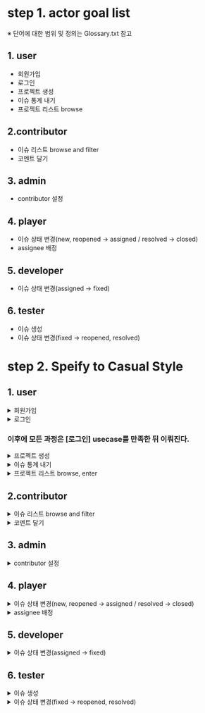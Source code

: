 # step 1. actor goal list
※ 단어에 대한 범위 및 정의는 Glossary.txt 참고
## 1. user
* 회원가입
* 로그인
* 프로젝트 생성
* 이슈 통계 내기
* 프로젝트 리스트 browse

## 2.contributor
* 이슈 리스트 browse and filter
* 코멘트 달기
  
## 3. admin
* contributor 설정
  
## 4. player
* 이슈 상태 변경(new, reopened -> assigned / resolved -> closed)
* assignee 배정
  
## 5. developer
* 이슈 상태 변경(assigned -> fixed)
  
## 6. tester
* 이슈 생성
* 이슈 상태 변경(fixed -> reopened, resolved)

# step 2. Speify to Casual Style
## 1. user
<details>
<summary>회원가입</summary>
  <ul>
    <li>Main Scenario</li>
    <p>
      1. 유저가 회원가입을 클릭하면 회원가입하는 장면으로 넘어간다. <br>
      2. 유저는 회원 가입 창에서 아이디랑 비밀번호를 입력한다. <br>
      3. 유저가 회원가입 완료 버튼을 누르면, 회원 가입이 된다. <br>
      (4. 가능하면 완료된 후, 로그인 창으로 다시 넘어간다) 
    </p>
    <li>Alternate Scenarios</li>
    <p>
      1-1. 회원 가입 장면으로 전환되지 않은 경우, 유저는 다시 회원가입을 클릭한다. <br>
      3-1. 유저가 입력한 정보가 검증에 실패할 경우, 재입력을 받는다. <br>
     (4-1) 회원가입이 끝나고 로그인 화면으로 넘어가지 않을 경우, 홈버튼을 따로 마련해 초기 화면으로 넘어갈 수 있도록 한다.
    </p>
    <li>Test</li>
      <p> 1) Boss Test </p>
      <p>
      boss test 해보기
      </p>
      <p> 2) EBP Test </p>
      <p>
      EBP test 해보기
      </p>
      <p> 3) Size Test </p>
      <p>
      Size test 해보기
      </p>
  </ul>
</details>

<details>
<summary>로그인</summary>
  <ul>
    <li>Main Scenario</li>
    <p>
      1. 사용자는 계정 정보를 입력한다. <br>
      2. 로그인 버튼을 누르면 다음 화면으로 변경된다.
    </p>
    <li>Alternate Scenarios</li>
    <p>
      2-1. 입력 정보가 검증에 실패할 경우, 로그인 실패를 알려준다.
    </p>
    <li>Test</li>
      <p> 1) Boss Test </p>
      <p>
      boss test 해보기
      </p>
      <p> 2) EBP Test </p>
      <p>
      EBP test 해보기
      </p>
      <p> 3) Size Test </p>
      <p>
      Size test 해보기
      </p>
  </ul>
</details>

### 이후에 모든 과정은 [로그인] usecase를 만족한 뒤 이뤄진다. ###

<details>
<summary>프로젝트 생성</summary>
<ul>
    <li>Main Scenario</li>
    <p>
      1. 유저는 프로젝트 생성을 클릭한다. <br>
      2. 팝업 창에(변경 가능) 프로젝트 정보들을 입력한다. <br>
      3. 유저는 모든 정보 입력을 완료하면, 프로젝트 생성 완료를 눌러 새 프로젝트를 만든다. 
    </p>
    <li>Alternate Scenarios</li>
    <p>
      3-1. 필수 정보들을 입력하지 않으면, 프로젝트 생성 완료가 되지 않는다.
    </p>
    <li>Test</li>
      <p> 1) Boss Test </p>
      <p>
      boss test 해보기
      </p>
      <p> 2) EBP Test </p>
      <p>
      EBP test 해보기
      </p>
      <p> 3) Size Test </p>
      <p>
      Size test 해보기
      </p>
  </ul>
</details>

<details>
<summary>이슈 통계 내기</summary>
<ul>
    <li>Main Scenario-1</li>
    <p>
      1. 유저가 유저 상세 정보를 누른다 <br>
      2. 통계 리스트에서, 원하는 통계를 누른다 <br>
      3. 화면의 빈 공간에서 디폴트 값이 들어간 매개변수 설정 칸과 디폴트로 그려진 그래프가 나타난다. <br>
      4. 사용자는 매개변수 입력 칸에 새로운 값을 설정하여, 원하는 통계 정보를 볼 수 있다. 
    </p>
    <li>Alternate Scenarios-1</li>
    <p>
      2-1. 통계 리스트가 비어있는 경우 새로고침을 통해 다시 로딩한다. <br>
      4-1. 사용자가 매개변수 입력 칸을 비워두거나, 선택하지 않는 경우 디폴트 매개변수 값이 들어간다. 
    </p>
    <li>Main Scenario-2</li>
    <p>
      1. 유저가 통계를 보고자 하는 프로젝트를 클릭한다. <br>
      2. 유저는 프로젝트 내에서, 통계 확인 버튼을 누른다. <br>
      3. 새로 나타난 화면에는 통계 리스트가 존재하고, 통계 리스트 중 보고자 하는 통계를 누른다. <br>
      4. 화면의 빈 공간에서 디폴트 값이 들어간 매개변수 설정 칸과 디폴트로 그려진 그래프가 나타난다. <br>
      5. 사용자는 매개변수 입력 칸에 새로운 값을 설정하여, 원하는 통계 정보를 볼 수 있다. 
    </p>
    <li>Alternate Scenarios-2</li>

    <p>
      3-1. 통계 리스트가 비어있는 경우 새로고침을 통해 다시 로딩한다. <br>
      5-1. 사용자가 매개변수 입력 칸을 비워두거나, 선택하지 않는 경우 디폴트 매개변수 값이 들어간다. 
    </p>
    <li>Test</li>
      <p> 1) Boss Test </p>
      <p>
      boss test 해보기
      </p>
      <p> 2) EBP Test </p>
      <p>
      EBP test 해보기
      </p>
      <p> 3) Size Test </p>
      <p>
      Size test 해보기
      </p>
  </ul>
</details>

<details>
<summary>프로젝트 리스트 browse, enter</summary>
<ul>
    <li>Main Scenario</li>
    <p>
      1. 로그인한 유저는 자신이 contributor로 해당한 모든 프로젝트의 리스트를 볼 수 있다. <br>
      2. 프로젝트를 클릭하면, 해당 프로젝트로 화면이 바뀐다.
    </p>
    <li>Alternate Scenarios</li>
    <p>
     2-1. 해당 프로젝트로 이동이 되지 않는 경우, 다시 한번 프로젝트를 클릭한다.
    </p>
    <li>Test</li>
      <p> 1) Boss Test </p>
      <p>
      boss test 해보기
      </p>
      <p> 2) EBP Test </p>
      <p>
      EBP test 해보기
      </p>
      <p> 3) Size Test </p>
      <p>
      Size test 해보기
      </p>
  </ul>
</details>

## 2.contributor
<details>
<summary>이슈 리스트 browse and filter</summary>
<ul>
    <li>Main Scenario</li>
    <p>
      1. 프로젝트 내부에서, contributor는 이슈 리스트를 볼 수 있다. <br>
      2. contributor는 원하는 이슈를 찾기 위해 이슈에 대한 필터를 설정할 수 있다. <br>
      3. 필터 설정 후, 검색을 누르면 해당하는 이슈들만 모아놓은 이슈 리스트가 보여진다.
    </p>
    <li>Alternate Scenarios</li>
    <p>
      1.1, 3.1. 이슈가 하나도 업을 경우, 빈 리스트를 보게 된다.<br>
      2-1. 아무것도 설정하지 않은 경우, 디폴트로 모든 이슈를 보여준다.
    </p>
    <li>Test</li>
      <p> 1) Boss Test </p>
      <p>
      boss test 해보기
      </p>
      <p> 2) EBP Test </p>
      <p>
      EBP test 해보기
      </p>
      <p> 3) Size Test </p>
      <p>
      Size test 해보기
      </p>
  </ul>
</details>

<details>
<summary>코멘트 달기</summary>
<ul>
    <li>Main Scenario</li>
    <p>
      1. [프로젝트 browse enter] usecase를 통해 프로젝트에 들어간다.<br>
      2. 프로젝트에 들어간 contributor는 이슈 리스트에서 이슈를 클릭해서 이슈의 상세정보 및 이슈에 달린 코멘트를 확인할 수 있다.<br>
      3. contributor는 해당 이슈에 코멘트를 작성할 수 있다. 
    </p>
    <li>Alternate Scenarios</li>
    <p>
      3-1. 코멘트의 필수 정보를 채우지 않은 경우, 코멘트가 작성되지 않는다.
    </p>
    <li>Test</li>
      <p> 1) Boss Test </p>
      <p>
      boss test 해보기
      </p>
      <p> 2) EBP Test </p>
      <p>
      EBP test 해보기
      </p>
      <p> 3) Size Test </p>
      <p>
      Size test 해보기
      </p>
  </ul>
</details>

## 3. admin
<details>
<summary>contributor 설정</summary>
<ul>
    <li>Main Scenario</li>
    <p>
      1. 유저는 자신이 생성한 프로젝트(자신이 admin 권한을 갖는 프로젝트)에서 설정으로 들어간다<br>
      2. 검색을 통해 권한을 주고자 하는 유저를 찾을 수 있다. <br>
      3. tester, developer, player의 권한을 다른 유저에게 주거나 회수할 수 있다. <br>
      (의논 : 설정 버튼 따로 생성?)
    </p>
    <li>Alternate Scenarios</li>
    <p>
      2-1. 검색한 유저가 존재하지 않는 경우, 빈 리스트를 보게 된다. 
    </p>
    <li>Test</li>
      <p> 1) Boss Test </p>
      <p>
      boss test 해보기
      </p>
      <p> 2) EBP Test </p>
      <p>
      EBP test 해보기
      </p>
      <p> 3) Size Test </p>
      <p>
      Size test 해보기
      </p>
  </ul>
</details>

## 4. player
<details>
<summary>이슈 상태 변경(new, reopened -> assigned / resolved -> closed)</summary>
1. Main Scenario
2. Alternate Scenarios
3. Test
  - Boss Test
  - EBP Test
  - Size Test
</details>

<details>
<summary>assignee 배정</summary>
1. Main Scenario
2. Alternate Scenarios
3. Test
  - Boss Test
  - EBP Test
  - Size Test
</details>
  
## 5. developer
<details>
<summary>이슈 상태 변경(assigned -> fixed)</summary>
1. Main Scenario
2. Alternate Scenarios
3. Test
  - Boss Test
  - EBP Test
  - Size Test
</details>
  
## 6. tester
<details>
<summary>이슈 생성</summary>
1. Main Scenario
2. Alternate Scenarios
3. Test
  - Boss Test
  - EBP Test
  - Size Test
</details>

<details>
<summary>이슈 상태 변경(fixed -> reopened, resolved)</summary>
1. Main Scenario
2. Alternate Scenarios
3. Test
  - Boss Test
  - EBP Test
  - Size Test
</details>
